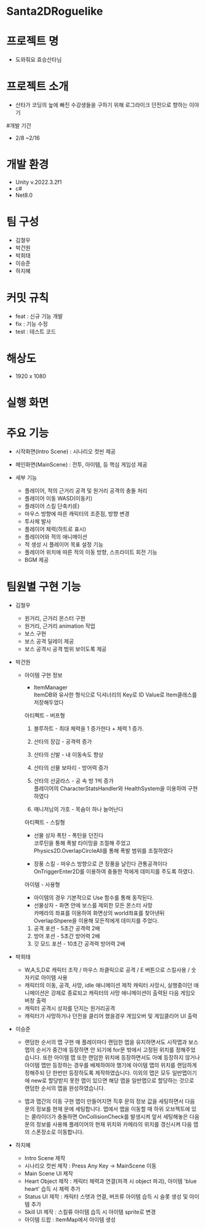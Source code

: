 # Santa2DRoguelike

# 프로젝트 명
- 도와줘요 효승산타님

# 프로젝트 소개
- 산타가 코딩의 늪에 빠진 수강생들을 구하기 위해 로그라이크 던전으로 향하는 이야기

#개발 기간
- 2/8 ~2/16

# 개발 환경
- Unity v.2022.3.2f1
- c#
- Net8.0

# 팀 구성
- 김철우
- 박건원
- 박희태
- 이승준
- 하지혜

# 커밋 규칙
- feat : 신규 기능 개발
- fix : 기능 수정
- test : 테스트 코드

# 해상도
- 1920 x 1080

# 실행 화면


# 주요 기능
- 시작화면(Intro Scene)
  : 시나리오 컷씬 제공
  
- 메인화면(MainScene)
  : 전투, 아이템, 등 핵심 게임성 제공

- 세부 기능
  - 플레이어, 적의 근거리 공격 및 원거리 공격의 충돌 처리
  - 플레이어 이동 WASD(이동키)
  - 플레이어 스킬 단축키(E)
  - 마우스 방향에 따른 캐릭터의 조준점, 방향 변경
  - 투사체 발사
  - 플레이어 체력(하트로 표시)
  - 플레이어와 적의 애니메이션
  - 적 생성 시 플레이어 목표 설정 기능
  - 플레이어 위치에 따른 적의 이동 방향, 스프라이트 회전 기능
  - BGM 제공


# 팀원별 구현 기능
- 김철우
  - 원거리, 근거리 몬스터 구현
  - 원거리, 근거리 animation 작업
  - 보스 구현
  - 보스 공격 딜레이 제공
  - 보스 공격시 공격 범위 보이도록 제공



- 박건원
  - 아이템 구현 정보
    - ItemManager        
        ItemDB와 유사한 형식으로 딕셔너리의 Key로 ID Value로 Item클래스를 저장해두었다
        
    
    아티펙트 - 버프형    
    1. 블루하트 - 최대 체력을 1 증가한다 + 체력 1 증가.
    2. 산타의 장갑 - 공격력 증가
    3. 산타의 신발 - 내 이동속도 향상
    4. 산타의 선물 보따리 - 방어력 증가
    5. 산타의 선글라스 - 공 속 방 1씩 증가        
        플레이어의 CharacterStatsHandler와 HealthSystem을 이용하여 구현하였다
        
    1. 매니저님의 가호 - 목숨이 하나 늘어난다
        
    
    아티펙트 - 스킬형    
    - 선물 상자 폭탄 - 폭탄을 던진다        
        코루틴을 통해 폭발 타이밍을 조절해 주었고         
        Physics2D.OverlapCircleAll를 통해 폭발 범위를 조절하였다
        
    - 장풍 스킬 - 마우스 방향으로 큰 장풍을 날린다 관통공격이다    
        OnTriggerEnter2D를 이용하여 충돌한 적에게 데미지를 주도록 하였다.
        
    
    아이템 - 사용형    
    - 아이템의 경우 기본적으로 Use 함수를 통해 동작된다.
    - 선물상자 - 화면 안에 보스를 제외한 모든 몬스터 사망        
        카메라의 좌표를 이용하여 화면상의 world좌표를 찾아낸뒤       
        OverlapShpere을 이용해 모든적에게 데미지를 주었다. 
        
    1. 공격 포션 - 5초간 공격력 2배
    2. 방어 포션 - 5초간 방어력 2배
    3. 갓 모드 포션 - 10초간 공격력 방어력 2배


  
- 박희태
   - W,A,S,D로 캐릭터 조작 / 마우스 좌클릭으로 공격 / E 버튼으로 스킬사용 / 숫자키로 아이템 사용
   - 캐릭터의 이동, 공격, 사망, idle 애니메이션 제작
     캐릭터 사망시, 실행중이던 애니메이션은 강제로 종료되고 캐릭터의 사망 애니메이션이 출력된 다음 게임오버창 출력
   - 캐릭터 공격시 상자를 던지는 원거리공격
   - 캐릭터가 사망하거나 던전을 클리어 했을경우 게임오버 및 게임클리어 UI 출력



   
- 이승준
  - 랜덤한 순서의 맵 구현
    매 플레이마다 랜덤한 맵을 유지하면서도 시작맵과 보스맵의 순서가 중간에 등장하면 안 되기에 for문 밖에서 고정된 위치를 정해주었습니다.
    또한 아이템 맵 또한 랜덤한 위치에 등장하면서도 아예 등장하지 않거나 아이템 맵만 등장하는 경우를 배제하여야 했기에 아이템 맵의 위치를 랜덤하게 정해주되 단 한번만 등장하도록 제작하였습니다.
    이외의 맵은 모두 일반맵이기에 new로 할당받지 못한 맵이 있으면 해당 맵을 일반맵으로 할당하는 것으로 랜덤한 순서의 맵을 완성하였습니다.

  - 맵과 맵간의 이동 구현
    맵이 만들어지면 직후 문의 정보 값을 세팅하면서 다음 문의 정보를 현재 문에 세팅합니다.
    맵에서 맵을 이동할 때 하위 오브젝트에 있는 콜라이더가 충돌하면 OnCollisionCheck를 발생시켜 앞서 세팅해놓은 다음
    문의 정보를 사용해 플레이어의 현재 위치와 카메라의 위치를 갱신시켜 다음 맵의 스폰장소로 이동합니다.



  
- 하지혜
  - Intro Scene 제작
  - 시나리오 컷씬 제작 : Press Any Key -> MainScene 이동
  - Main Scene UI 제작
  - Heart Object 제작 : 캐릭터 체력과 연결(피격 시 object 파괴), 아이템 'blue heart' 습득 시 체력 추가
  - Status UI 제작 : 캐릭터 스탯과 연결, 버프류 아이템 습득 시 슬롯 생성 및 아이템 추가
  - Skill UI 제작 : 스킬류 아이템 습득 시 아이템 sprite로 변경
  - 아이템 드랍 : ItemMap에서 아이템 생성
